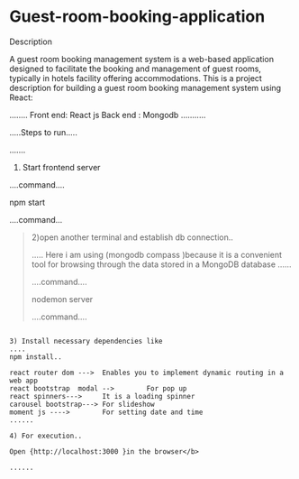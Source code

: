 # Guest-room-booking-application


 Description
<p>
A guest room booking management system is a web-based application designed to facilitate the booking and management of guest rooms, typically in hotels  facility offering accommodations. This is a project description for building a guest room booking management system using React:</p>
........
Front end: React js
Back end : Mongodb
...........

.....Steps to run.....

.......
1) Start frontend server

....command....

npm start

....command...

> 2)open another terminal and establish db connection..
> 
> .....
> Here i am using (mongodb compass )because it  is a convenient tool for browsing through the data stored in a MongoDB database 
> ......
> 
> ....command....
> 
> nodemon server
>
> ....command....


```

3) Install necessary dependencies like
....
npm install..

react router dom --->  Enables you to implement dynamic routing in a web app
react bootstrap  modal -->        For pop up
react spinners--->     It is a loading spinner
carousel bootstrap---> For slideshow
moment js ---->        For setting date and time
......

4) For execution..

Open {http://localhost:3000 }in the browser</b>

......
